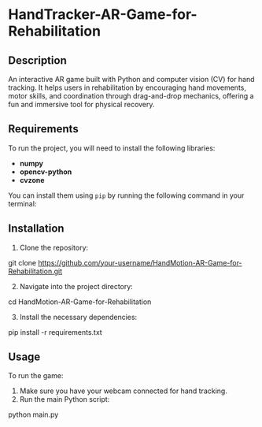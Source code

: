 # HandTracker-AR-Game-for-Rehabilitation

## Description

An interactive AR game built with Python and computer vision (CV) for hand tracking. It helps users in rehabilitation by encouraging hand movements, motor skills, and coordination through drag-and-drop mechanics, offering a fun and immersive tool for physical recovery.

## Requirements

To run the project, you will need to install the following libraries:

- **numpy**
- **opencv-python**
- **cvzone**

You can install them using `pip` by running the following command in your terminal:


## Installation

1. Clone the repository:

git clone https://github.com/your-username/HandMotion-AR-Game-for-Rehabilitation.git


2. Navigate into the project directory:

cd HandMotion-AR-Game-for-Rehabilitation


3. Install the necessary dependencies:

pip install -r requirements.txt


## Usage

To run the game:

1. Make sure you have your webcam connected for hand tracking.
2. Run the main Python script:

python main.py
